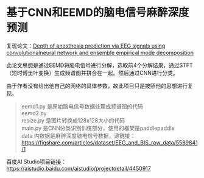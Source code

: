 # 基于CNN和EEMD的脑电信号麻醉深度预测
复现论文：[Depth of anesthesia prediction via EEG signals using convolutionalneural network and ensemble empirical mode decomposition](https://bura.brunel.ac.uk/handle/2438/22883)

此论文思想是通过EEMD将脑电信号进行分解，选取前4个分解结果，通过STFT（短时傅里叶变换）生成频谱图并拼合在一起。然后通过CNN进行分类。

由于作者没有给出他自己的网络的具体参数，故此项目只是按照他的思想进行复现。

>eemd1.py   是原始脑电信号数据处理成频谱图的代码  
>eemd2.py  
>resize.py  是图片转换成128x128大小的代码  
>main.py    是CNN分类识别训练部分，使用的框架是paddlepaddle  
>data 内数据是麻醉深度脑电信号数据，源链接：https://figshare.com/articles/dataset/EEG_and_BIS_raw_data/5589841/1

百度AI Studio项目链接：https://aistudio.baidu.com/aistudio/projectdetail/4450917
